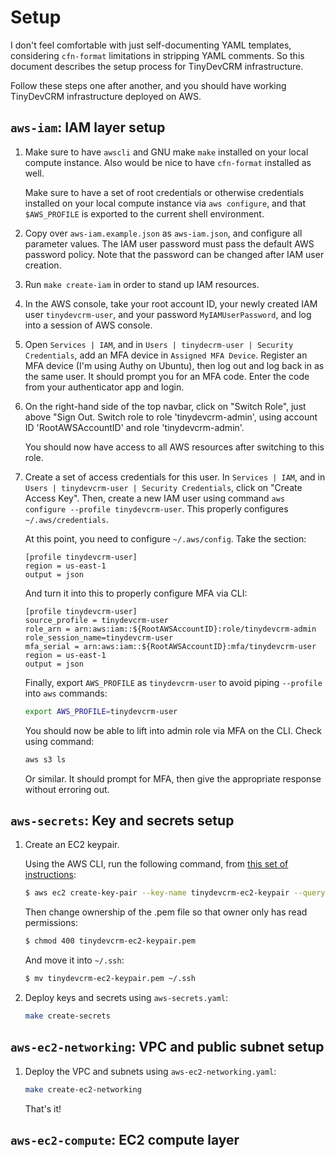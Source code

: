 # Setup

I don't feel comfortable with just self-documenting YAML templates, considering
`cfn-format` limitations in stripping YAML comments. So this document describes
the setup process for TinyDevCRM infrastructure.

Follow these steps one after another, and you should have working TinyDevCRM
infrastructure deployed on AWS.

## `aws-iam`: IAM layer setup

1.  Make sure to have `awscli` and GNU make `make` installed on your local
    compute instance. Also would be nice to have `cfn-format` installed as well.

    Make sure to have a set of root credentials or otherwise credentials
    installed on your local compute instance via `aws configure`, and that
    `$AWS_PROFILE` is exported to the current shell environment.

2.  Copy over `aws-iam.example.json` as `aws-iam.json`, and configure all
    parameter values. The IAM user password must pass the default AWS password
    policy. Note that the password can be changed after IAM user creation.

2.  Run `make create-iam` in order to stand up IAM resources.

3.  In the AWS console, take your root account ID, your newly created IAM user
    `tinydevcrm-user`, and your password `MyIAMUserPassword`, and log into a
    session of AWS console.

4.  Open `Services | IAM`, and in `Users | tinydecrm-user | Security
    Credentials`, add an MFA device in `Assigned MFA Device`. Register an MFA
    device (I'm using Authy on Ubuntu), then log out and log back in as the same
    user. It should prompt you for an MFA code. Enter the code from your
    authenticator app and login.

5.  On the right-hand side of the top navbar, click on "Switch Role", just above
    "Sign Out. Switch role to role 'tinydevcrm-admin', using account ID
    'RootAWSAccountID' and role 'tinydevcrm-admin'.

    You should now have access to all AWS resources after switching to this
    role.

6.  Create a set of access credentials for this user. In `Services | IAM`, and
    in `Users | tinydevcrm-user | Security Credentials`, click on "Create Access
    Key". Then, create a new IAM user using command `aws configure --profile
    tinydevcrm-user`. This properly configures `~/.aws/credentials`.

    At this point, you need to configure `~/.aws/config`. Take the section:

    ```text
    [profile tinydevcrm-user]
    region = us-east-1
    output = json
    ```

    And turn it into this to properly configure MFA via CLI:

    ```text
    [profile tinydevcrm-user]
    source_profile = tinydevcrm-user
    role_arn = arn:aws:iam::${RootAWSAccountID}:role/tinydevcrm-admin
    role_session_name=tinydevcrm-user
    mfa_serial = arn:aws:iam::${RootAWSAccountID}:mfa/tinydevcrm-user
    region = us-east-1
    output = json
    ```

    Finally, export `AWS_PROFILE` as `tinydevcrm-user` to avoid piping
    `--profile` into `aws` commands:

    ```bash
    export AWS_PROFILE=tinydevcrm-user
    ```

    You should now be able to lift into admin role via MFA on the CLI. Check
    using command:

    ```bash
    aws s3 ls
    ```

    Or similar. It should prompt for MFA, then give the appropriate response
    without erroring out.

## `aws-secrets`: Key and secrets setup

1.  Create an EC2 keypair.

    Using the AWS CLI, run the following command, from [this set of
    instructions](https://docs.aws.amazon.com/cli/latest/userguide/cli-services-ec2-keypairs.html):

    ```bash
    $ aws ec2 create-key-pair --key-name tinydevcrm-ec2-keypair --query 'KeyMaterial' --output text > tinydevcrm-ec2-keypair.pem
    ```

    Then change ownership of the .pem file so that owner only has read
    permissions:

    ```bash
    $ chmod 400 tinydevcrm-ec2-keypair.pem
    ```

    And move it into `~/.ssh`:

    ```bash
    $ mv tinydevcrm-ec2-keypair.pem ~/.ssh
    ```

2.  Deploy keys and secrets using `aws-secrets.yaml`:

    ```bash
    make create-secrets
    ```

## `aws-ec2-networking`: VPC and public subnet setup

1.  Deploy the VPC and subnets using `aws-ec2-networking.yaml`:

    ```bash
    make create-ec2-networking
    ```

    That's it!

## `aws-ec2-compute`: EC2 compute layer
